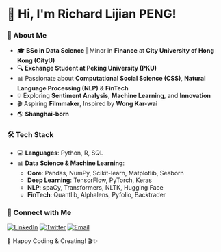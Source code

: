 # 👋 Hi, I'm **Richard Lijian PENG**!

### 🚀 About Me
- 🎓 **BSc in Data Science** | Minor in **Finance** at **City University of Hong Kong (CityU)**
- 🔍 **Exchange Student at Peking University (PKU)**
- 📊 Passionate about **Computational Social Science (CSS)**, **Natural Language Processing (NLP)** & **FinTech**
- 💡 Exploring **Sentiment Analysis**, **Machine Learning**, and **Innovation**
- 🎬 Aspiring **Filmmaker**, Inspired by **Wong Kar-wai**
- 🌎 **Shanghai-born** 

### 🛠 Tech Stack
- 💻 **Languages**: Python, R, SQL
- 📊 **Data Science & Machine Learning**: 
  - **Core**: Pandas, NumPy, Scikit-learn, Matplotlib, Seaborn  
  - **Deep Learning**: TensorFlow, PyTorch, Keras  
  - **NLP**: spaCy, Transformers, NLTK, Hugging Face  
  - **FinTech**: Quantlib, Alphalens, Pyfolio, Backtrader
  
### 🔗 Connect with Me
[![LinkedIn](https://img.shields.io/badge/-LinkedIn-blue?style=flat&logo=Linkedin&logoColor=white)](你的LinkedIn链接)
[![Twitter](https://img.shields.io/badge/-Twitter-blue?style=flat&logo=Twitter&logoColor=white)](你的Twitter链接)
[![Email](https://img.shields.io/badge/Email-D14836?style=flat&logo=gmail&logoColor=white)](mailto:richardpangsh@gmail.com)


🚀 Happy Coding & Creating! 🎬✨
